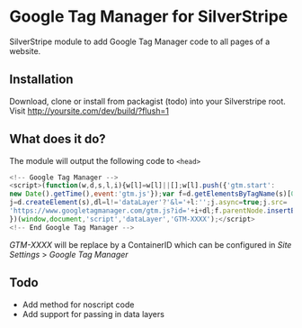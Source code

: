 # Google Tag Manager for SilverStripe

SilverStripe module to add Google Tag Manager code to all pages of a website.

## Installation

Download, clone or install from packagist (todo) into your Silverstripe root.
Visit http://yoursite.com/dev/build/?flush=1

## What does it do?

The module will output the following code to `<head>`

```javascript
<!-- Google Tag Manager -->
<script>(function(w,d,s,l,i){w[l]=w[l]||[];w[l].push({'gtm.start':
new Date().getTime(),event:'gtm.js'});var f=d.getElementsByTagName(s)[0],
j=d.createElement(s),dl=l!='dataLayer'?'&l='+l:'';j.async=true;j.src=
'https://www.googletagmanager.com/gtm.js?id='+i+dl;f.parentNode.insertBefore(j,f);
})(window,document,'script','dataLayer','GTM-XXXX');</script>
<!-- End Google Tag Manager -->
```

*GTM-XXXX* will be replace by a ContainerID which can be configured in _Site Settings_ > _Google Tag Manager_

## Todo

* Add method for noscript code
* Add support for passing in data layers
